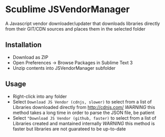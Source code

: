Scublime JSVendorManager
===============

A Javascript vendor downloader/updater that downloads libraries directly from their GIT/CDN sources and places them in the selected folder

Installation
-------------

* Download as ZIP
* Open Preferences -> Browse Packages in Sublime Text 3
* Unzip contents into JSVendorManager subfolder

Usage
-------------

* Right-click into any folder 
* Select `Download JS Vendor (cdnjs, slower)` to select from a list of Libraries downloaded directly from http://cdnjs.com/ *WARNING* this method takes a long time in order to parse the JSON file, be patient
* Select `"Download JS Vendor (github, faster)` to select from a list of Libraries created and mantained internally  *WARNING* this method is faster but libraries are not guarateed to be up-to-date
